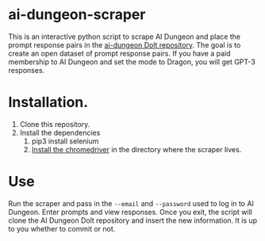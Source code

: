 # ai-dungeon-scraper

This is an interactive python script to scrape AI Dungeon and place the prompt response pairs in the [ai-dungeon Dolt repository](https://www.dolthub.com/repositories/Liquidata/ai-dungeon). The goal is to create an open dataset of prompt response pairs. If you have a paid membership to AI Dungeon and set the mode to Dragon, you will get GPT-3 responses.

# Installation.

1. Clone this repository.
2. Install the dependencies
    1. pip3 install selenium
    2. [Install the chromedriver](https://sites.google.com/a/chromium.org/chromedriver/downloads) in the directory where the scraper lives.

# Use

Run the scraper and pass in the `--email` and `--password` used to log in to AI Dungeon. Enter prompts and view responses. Once you exit, the script will clone the AI Dungeon Dolt repository and insert the new information. It is up to you whether to commit or not.
